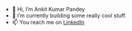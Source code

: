 - 👋 Hi, I’m Ankit Kumar Pandey
- 🌱 I’m currently building some really cool stuff.
- 📫 You reach me on [LinkedIn](https://www.linkedin.com/in/ankit0513/)

<!---
AN-explosive-KIT/AN-explosive-KIT is a ✨ special ✨ repository because its `README.md` (this file) appears on your GitHub profile.
You can click the Preview link to take a look at your changes.
--->
